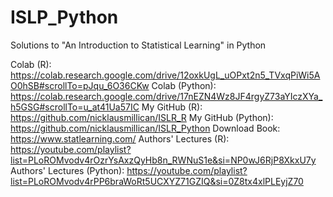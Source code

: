 # ISLP_Python
Solutions to "An Introduction to Statistical Learning" in Python

Colab (R): https://colab.research.google.com/drive/12oxkUgL_uOPxt2n5_TVxqPiWi5AO0hSB#scrollTo=pJqu_6O36CKw
Colab (Python): https://colab.research.google.com/drive/17nEZN4Wz8JF4rgyZ73aYIczXYa_h5GSG#scrollTo=u_at41Ua57IC
My GitHub (R): https://github.com/nicklausmillican/ISLR_R
My GitHub (Python): https://github.com/nicklausmillican/ISLR_Python
Download Book: https://www.statlearning.com/
Authors' Lectures (R): https://youtube.com/playlist?list=PLoROMvodv4rOzrYsAxzQyHb8n_RWNuS1e&si=NP0wJ6RjP8XkxU7y
Authors' Lectures (Python): https://youtube.com/playlist?list=PLoROMvodv4rPP6braWoRt5UCXYZ71GZIQ&si=0Z8tx4xlPLEyjZ70

